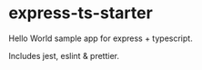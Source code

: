 # express-ts-starter

Hello World sample app for express + typescript.

Includes jest, eslint & prettier.

